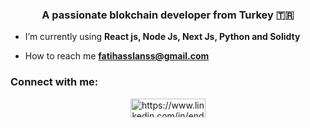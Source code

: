 <h3 align="center">A passionate blokchain developer from Turkey 🇹🇷</h3>

-  I’m currently using **React js, Node Js, Next Js, Python and Solidty**

-  How to reach me **fatihasslanss@gmail.com**

<h3 align="left">Connect with me:</h3>
<p align="center">
<a href="https://www.linkedin.com/in/fatih-aslans/" target="blank"><img align="center" src="https://raw.githubusercontent.com/rahuldkjain/github-profile-readme-generator/master/src/images/icons/Social/linked-in-alt.svg" alt="https://www.linkedin.com/in/ender-tekin/" height="30" width="120" /></a>
</p>

